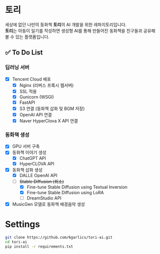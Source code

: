 # 토리

세상에 없던 나만의 동화책 **토리**의 AI 개발을 위한 레파지토리입니다.  
**토리**는 아동이 일기를 작성하면 생성형 AI를 통해 만들어진 동화책을 친구들과 공유해 볼 수 있는 플랫폼입니다.

## ✅ To Do List

### 딥러닝 서버

- [X] Tencent Cloud 배포
  - [x] Nginx (리버스 프록시 웹서버)
  - [x] SSL 적용
  - [x] Gunicorn (WSGI)
  - [x] FastAPI
  - [x] S3 연결 (동화책 삽화 및 BGM 저장)
  - [X] OpenAI API 연결
  - [X] Naver HyperClova X API 연결

### 동화책 생성
  
- [X] GPU 서버 구축
- [X] 동화책 이야기 생성
  - [X] ChatGPT API
  - [X] HyperCLOVA API
- [X] 동화책 삽화 생성
  - [X] DALLE OpenAI API
  - [ ] ~~Stable Diffusion (취소)~~
    - [X] Fine-tune Stable Diffusion using Textual Inversion
    - [X] Fine-tune Stable Diffusion using LoRA
    - [ ] DreamStudio API
- [X] MusicGen 모델로 동화책 배경음악 생성

# Settings

```bash
git clone https://github.com/6garlics/tori-ai.git
cd tori-ai
pip install -r requirements.txt
```